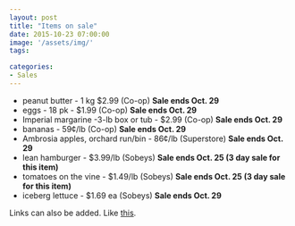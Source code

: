 ```yaml
---
layout: post
title: "Items on sale"
date: 2015-10-23 07:00:00
image: '/assets/img/'
tags:

categories:
- Sales
---
```




- peanut butter - 1 kg $2.99 (Co-op) **Sale ends Oct. 29**
- eggs - 18 pk - $1.99 (Co-op) **Sale ends Oct. 29**
- Imperial margarine -3-lb box or tub - $2.99 (Co-op) **Sale ends Oct. 29**
- bananas - 59¢/lb (Co-op) **Sale ends Oct. 29**
- Ambrosia apples, orchard run/bin - 86¢/lb (Superstore) **Sale ends Oct. 29**
- lean hamburger - $3.99/lb (Sobeys) **Sale ends Oct. 25 (3 day sale for this item)**
- tomatoes on the vine - $1.49/lb (Sobeys) **Sale ends Oct. 25 (3 day sale for this item)**
- iceberg lettuce - $1.69 ea (Sobeys) **Sale ends Oct. 29**


Links can also be added. Like [this](http://google.ca).
